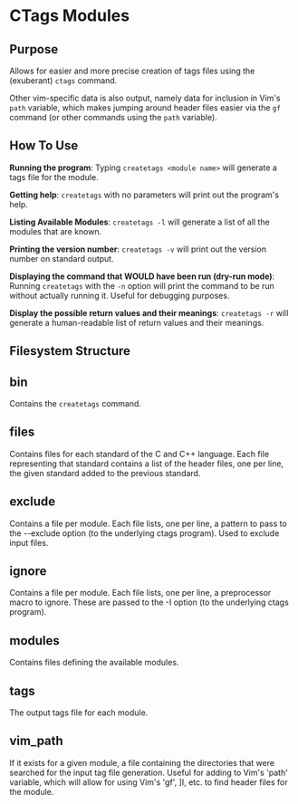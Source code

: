 CTags Modules
=============

## Purpose
Allows for easier and more precise creation of tags files using the (exuberant) `ctags` command.

Other vim-specific data is also output, namely data for inclusion in Vim's `path` variable, which makes
jumping around header files easier via the `gf` command (or other commands using the `path` variable).

## How To Use
**Running the program**: Typing `createtags <module name>` will generate a tags file for the module.

**Getting help**: `createtags` with no parameters will print out the program's help.

**Listing Available Modules**: `createtags -l` will generate a list of all the modules that are known.

**Printing the version number**: `createtags -v` will print out the version number on standard output.

**Displaying the command that WOULD have been run (dry-run mode)**: Running `createtags` with the `-n` option
will print the command to be run without actually running it.  Useful for debugging purposes.

**Display the possible return values and their meanings**: `createtags -r` will generate a human-readable list of return values and their meanings.

## Filesystem Structure
bin
---
Contains the `createtags` command.

files
---
Contains files for each standard of the C and C++ language.  Each file representing that standard contains a list of the header files, one per line, the given standard added to the previous standard.

exclude
---
Contains a file per module.  Each file lists, one per line, a pattern to pass to the --exclude option (to the underlying ctags program).  Used to exclude input files.

ignore
---
Contains a file per module.  Each file lists, one per line, a preprocessor macro to ignore.  These are passed to the -I option (to the underlying ctags program).

modules
---
Contains files defining the available modules.

tags
---
The output tags file for each module.

vim_path
---
If it exists for a given module, a file containing the directories that were searched for the input tag file generation.
Useful for adding to Vim's 'path' variable, which will allow for using Vim's 'gf', ]I, etc. to find header files for the module.
